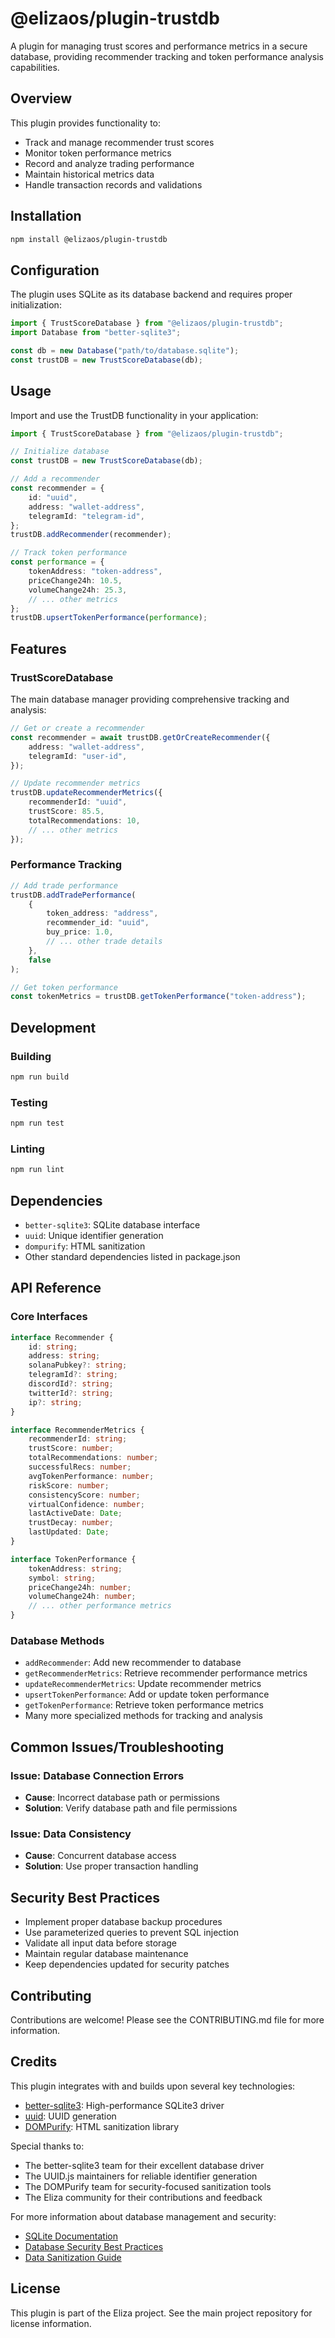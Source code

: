 # @elizaos/plugin-trustdb

A plugin for managing trust scores and performance metrics in a secure database, providing recommender tracking and token performance analysis capabilities.

## Overview

This plugin provides functionality to:

- Track and manage recommender trust scores
- Monitor token performance metrics
- Record and analyze trading performance
- Maintain historical metrics data
- Handle transaction records and validations

## Installation

```bash
npm install @elizaos/plugin-trustdb
```

## Configuration

The plugin uses SQLite as its database backend and requires proper initialization:

```typescript
import { TrustScoreDatabase } from "@elizaos/plugin-trustdb";
import Database from "better-sqlite3";

const db = new Database("path/to/database.sqlite");
const trustDB = new TrustScoreDatabase(db);
```

## Usage

Import and use the TrustDB functionality in your application:

```typescript
import { TrustScoreDatabase } from "@elizaos/plugin-trustdb";

// Initialize database
const trustDB = new TrustScoreDatabase(db);

// Add a recommender
const recommender = {
    id: "uuid",
    address: "wallet-address",
    telegramId: "telegram-id",
};
trustDB.addRecommender(recommender);

// Track token performance
const performance = {
    tokenAddress: "token-address",
    priceChange24h: 10.5,
    volumeChange24h: 25.3,
    // ... other metrics
};
trustDB.upsertTokenPerformance(performance);
```

## Features

### TrustScoreDatabase

The main database manager providing comprehensive tracking and analysis:

```typescript
// Get or create a recommender
const recommender = await trustDB.getOrCreateRecommender({
    address: "wallet-address",
    telegramId: "user-id",
});

// Update recommender metrics
trustDB.updateRecommenderMetrics({
    recommenderId: "uuid",
    trustScore: 85.5,
    totalRecommendations: 10,
    // ... other metrics
});
```

### Performance Tracking

```typescript
// Add trade performance
trustDB.addTradePerformance(
    {
        token_address: "address",
        recommender_id: "uuid",
        buy_price: 1.0,
        // ... other trade details
    },
    false
);

// Get token performance
const tokenMetrics = trustDB.getTokenPerformance("token-address");
```

## Development

### Building

```bash
npm run build
```

### Testing

```bash
npm run test
```

### Linting

```bash
npm run lint
```

## Dependencies

- `better-sqlite3`: SQLite database interface
- `uuid`: Unique identifier generation
- `dompurify`: HTML sanitization
- Other standard dependencies listed in package.json

## API Reference

### Core Interfaces

```typescript
interface Recommender {
    id: string;
    address: string;
    solanaPubkey?: string;
    telegramId?: string;
    discordId?: string;
    twitterId?: string;
    ip?: string;
}

interface RecommenderMetrics {
    recommenderId: string;
    trustScore: number;
    totalRecommendations: number;
    successfulRecs: number;
    avgTokenPerformance: number;
    riskScore: number;
    consistencyScore: number;
    virtualConfidence: number;
    lastActiveDate: Date;
    trustDecay: number;
    lastUpdated: Date;
}

interface TokenPerformance {
    tokenAddress: string;
    symbol: string;
    priceChange24h: number;
    volumeChange24h: number;
    // ... other performance metrics
}
```

### Database Methods

- `addRecommender`: Add new recommender to database
- `getRecommenderMetrics`: Retrieve recommender performance metrics
- `updateRecommenderMetrics`: Update recommender metrics
- `upsertTokenPerformance`: Add or update token performance
- `getTokenPerformance`: Retrieve token performance metrics
- Many more specialized methods for tracking and analysis

## Common Issues/Troubleshooting

### Issue: Database Connection Errors

- **Cause**: Incorrect database path or permissions
- **Solution**: Verify database path and file permissions

### Issue: Data Consistency

- **Cause**: Concurrent database access
- **Solution**: Use proper transaction handling

## Security Best Practices

- Implement proper database backup procedures
- Use parameterized queries to prevent SQL injection
- Validate all input data before storage
- Maintain regular database maintenance
- Keep dependencies updated for security patches

## Contributing

Contributions are welcome! Please see the CONTRIBUTING.md file for more information.

## Credits

This plugin integrates with and builds upon several key technologies:

- [better-sqlite3](https://github.com/WiseLibs/better-sqlite3): High-performance SQLite3 driver
- [uuid](https://github.com/uuidjs/uuid): UUID generation
- [DOMPurify](https://github.com/cure53/DOMPurify): HTML sanitization library

Special thanks to:

- The better-sqlite3 team for their excellent database driver
- The UUID.js maintainers for reliable identifier generation
- The DOMPurify team for security-focused sanitization tools
- The Eliza community for their contributions and feedback

For more information about database management and security:

- [SQLite Documentation](https://www.sqlite.org/docs.html)
- [Database Security Best Practices](https://www.sqlite.org/security.html)
- [Data Sanitization Guide](https://github.com/cure53/DOMPurify/wiki/Security-Goals-&-Threat-Model)

## License

This plugin is part of the Eliza project. See the main project repository for license information.
